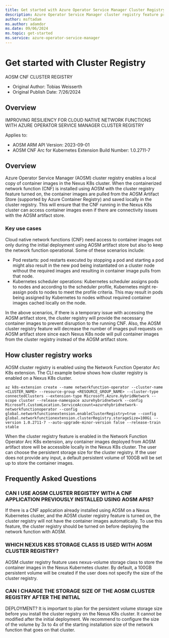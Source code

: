 ```yaml
---
title: Get started with Azure Operator Service Manager Cluster Registry
description: Azure Operator Service Manager cluster registry feature provides a locally resilent edge registry service to host Nexus K8s container image artifacts.
author: msftadam
ms.author: adamdor
ms.date: 09/06/2024
ms.topic: get-started
ms.service: azure-operator-service-manager
---
```


# Get started with Cluster Registry
AOSM CNF CLUSTER REGISTRY
* Original Author: Tobias Weisserth
* Original Publish Date: 7/26/2024

## Overview
IMPROVING RESILIENCY FOR CLOUD NATIVE NETWORK FUNCTIONS WITH AZURE OPERATOR SERVICE MANAGER CLUSTER REGISTRY

Applies to:
* AOSM ARM API Version: 2023-09-01
* AOSM CNF Arc for Kubernetes Extension Build Number: 1.0.2711-7

## Overview
Azure Operator Service Manager (AOSM) cluster registry enables a local copy of container images in the Nexus K8s cluster. When the containerized network function (CNF) is installed using AOSM with the cluster registry feature turned on, the container images are pulled from the AOSM Artifact Store (supported by Azure Container Registry) and saved locally in the cluster registry. This will ensure that the CNF running in the Nexus K8s cluster can access container images even if there are connectivity issues with the AOSM artifact store.

### Key use cases
Cloud native network functions (CNF) need access to container images not only during the initial deployment using AOSM artifact store but also to keep the network function operational. Some of these scenarios include:
* Pod restarts: pod restarts executed by stopping a pod and starting a pod might also result in the new pod being instantiated on a cluster node without the required images and resulting in container image pulls from that node.
* Kubernetes scheduler operations: Kubernetes scheduler assigns pods to nodes and according to the scheduler profile, Kubernetes might re-assign pods to nodes to meet the profile criteria. This may result in pods being assigned by Kubernetes to nodes without required container images cached locally on the node.

In the above scenarios, if there is a temporary issue with accessing the AOSM artifact store, the cluster registry will provide the necessary container images to prevent disruption to the running CNF. Also, the AOSM cluster registry feature will decrease the number of images pull requests on AOSM artifact store since each Nexus K8s node will pull container images from the cluster registry instead of the AOSM artifact store.

## How cluster registry works
AOSM cluster registry is enabled using the Network Function Operator Arc K8s extension. The CLI example below shows how cluster registry is enabled on a Nexus K8s cluster.
```
az k8s-extension create --name networkfunction-operator --cluster-name <CLUSTER_NAME> --resource-group <RESOURCE_GROUP_NAME> --cluster-type connectedClusters --extension-type Microsoft.Azure.HybridNetwork --scope cluster --release-namespace azurehybridnetwork --config Microsoft.CustomLocation.ServiceAccount=azurehybridnetwork-networkfunctionoperator --config global.networkfunctionextension.enableClusterRegistry=true --config global.networkfunctionextension.clusterRegistry.storageSize=100Gi --version 1.0.2711-7 --auto-upgrade-minor-version false --release-train stable
```
When the cluster registry feature is enabled in the Network Function Operator Arc K8s extension, any container images deployed from AOSM artifact store will be accessible locally in the Nexus K8s cluster. The user can choose the persistent storage size for the cluster registry. If the user does not provide any input, a default persistent volume of 100GB will be set up to store the container images.

## Frequently Asked Questions

### CAN I USE AOSM CLUSTER REGISTRY WITH A CNF APPLICATION PREVIOUSLY INSTALLED USING AOSM APIS?
If there is a CNF application already installed using AOSM on a Nexus Kubernetes cluster, and the AOSM cluster registry feature is turned on, the cluster registry will not have the container images automatically. To use this feature, the cluster registry should be turned on before deploying the network function with AOSM.

### WHICH NEXUS K8S STORAGE CLASS IS USED WITH AOSM CLUSTER REGISTRY?
AOSM cluster registry feature uses nexus-volume storage class to store the container images in the Nexus Kubernetes cluster. By default, a 100GB persistent volume will be created if the user does not specify the size of the cluster registry.

### CAN I CHANGE THE STORAGE SIZE OF THE AOSM CLUSTER REGISTRY AFTER THE INITIAL 
DEPLOYMENT?
It is important to plan for the persistent volume storage size before you install the cluster registry on the Nexus K8s cluster. It cannot be modified after the initial deployment. We recommend to configure the size of the volume by 3x to 4x of the starting installation size of the network function that goes on that cluster.

